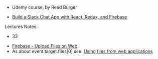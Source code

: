 - Udemy course, by Reed Burger

* [Build a Slack Chat App with React, Redux, and Firebase](https://www.udemy.com/course/build-a-slack-chat-app-with-react-redux-and-firebase/)


Lectures Notes:
* 33
- [Firebase - Upload Files on Web](https://firebase.google.com/docs/storage/web/upload-files)
- As about event.target.files[0] see: [Using files from web applications](https://developer.mozilla.org/en-US/docs/Web/API/File/Using_files_from_web_applications)

